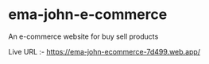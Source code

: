 ﻿# ema-john-e-commerce
An e-commerce website for buy sell products

Live URL :- https://ema-john-ecommerce-7d499.web.app/
